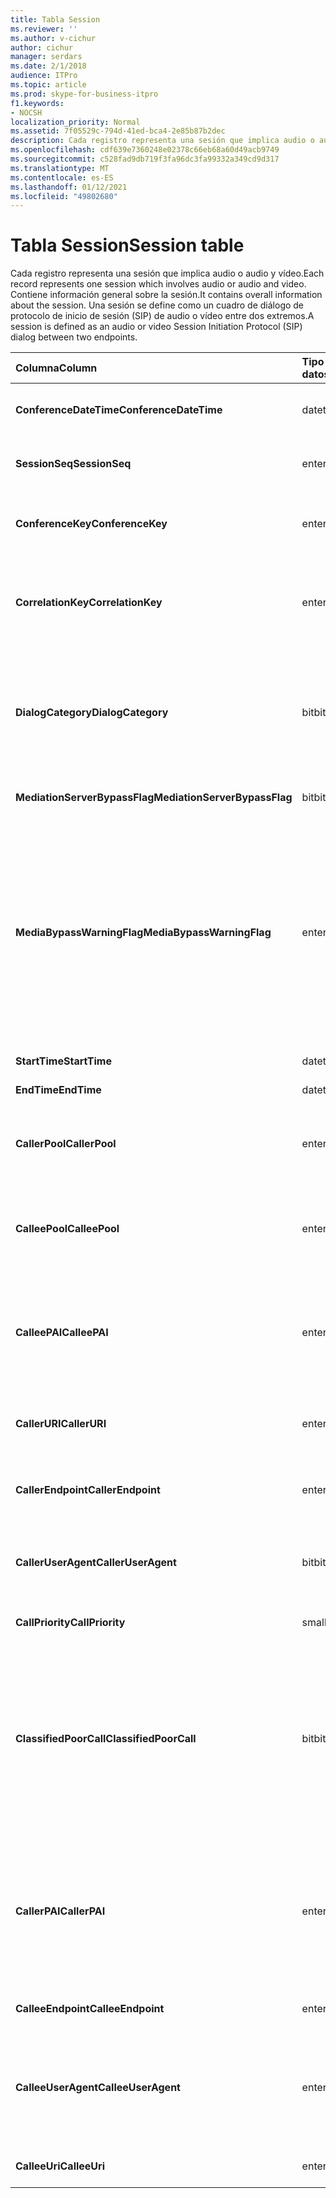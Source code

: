 ```yaml
---
title: Tabla Session
ms.reviewer: ''
ms.author: v-cichur
author: cichur
manager: serdars
ms.date: 2/1/2018
audience: ITPro
ms.topic: article
ms.prod: skype-for-business-itpro
f1.keywords:
- NOCSH
localization_priority: Normal
ms.assetid: 7f05529c-794d-41ed-bca4-2e85b87b2dec
description: Cada registro representa una sesión que implica audio o audio y vídeo. Contiene información general sobre la sesión. Una sesión se define como un cuadro de diálogo de protocolo de inicio de sesión (SIP) de audio o vídeo entre dos extremos.
ms.openlocfilehash: cdf639e7360248e02378c66eb68a60d49acb9749
ms.sourcegitcommit: c528fad9db719f3fa96dc3fa99332a349cd9d317
ms.translationtype: MT
ms.contentlocale: es-ES
ms.lasthandoff: 01/12/2021
ms.locfileid: "49802680"
---
```

# <a name="session-table"></a><span data-ttu-id="353ad-105">Tabla Session</span><span class="sxs-lookup"><span data-stu-id="353ad-105">Session table</span></span>
 
<span data-ttu-id="353ad-106">Cada registro representa una sesión que implica audio o audio y vídeo.</span><span class="sxs-lookup"><span data-stu-id="353ad-106">Each record represents one session which involves audio or audio and video.</span></span> <span data-ttu-id="353ad-107">Contiene información general sobre la sesión.</span><span class="sxs-lookup"><span data-stu-id="353ad-107">It contains overall information about the session.</span></span> <span data-ttu-id="353ad-108">Una sesión se define como un cuadro de diálogo de protocolo de inicio de sesión (SIP) de audio o vídeo entre dos extremos.</span><span class="sxs-lookup"><span data-stu-id="353ad-108">A session is defined as an audio or video Session Initiation Protocol (SIP) dialog between two endpoints.</span></span>
  
|<span data-ttu-id="353ad-109">**Columna**</span><span class="sxs-lookup"><span data-stu-id="353ad-109">**Column**</span></span>|<span data-ttu-id="353ad-110">**Tipo de datos**</span><span class="sxs-lookup"><span data-stu-id="353ad-110">**Data Type**</span></span>|<span data-ttu-id="353ad-111">**Clave/índice**</span><span class="sxs-lookup"><span data-stu-id="353ad-111">**Key/Index**</span></span>|<span data-ttu-id="353ad-112">**Detalles**</span><span class="sxs-lookup"><span data-stu-id="353ad-112">**Details**</span></span>|
|:-----|:-----|:-----|:-----|
|<span data-ttu-id="353ad-113">**ConferenceDateTime**</span><span class="sxs-lookup"><span data-stu-id="353ad-113">**ConferenceDateTime**</span></span> <br/> |<span data-ttu-id="353ad-114">datetime</span><span class="sxs-lookup"><span data-stu-id="353ad-114">datetime</span></span>  <br/> |<span data-ttu-id="353ad-115">Principal</span><span class="sxs-lookup"><span data-stu-id="353ad-115">Primary</span></span>  <br/> |<span data-ttu-id="353ad-116">A la que se hace referencia desde [la tabla Dialog](dialog.md).</span><span class="sxs-lookup"><span data-stu-id="353ad-116">Referenced from the [Dialog table](dialog.md).</span></span>  <br/> |
|<span data-ttu-id="353ad-117">**SessionSeq**</span><span class="sxs-lookup"><span data-stu-id="353ad-117">**SessionSeq**</span></span> <br/> |<span data-ttu-id="353ad-118">entero</span><span class="sxs-lookup"><span data-stu-id="353ad-118">int</span></span>  <br/> |<span data-ttu-id="353ad-119">Principal</span><span class="sxs-lookup"><span data-stu-id="353ad-119">Primary</span></span>  <br/> |<span data-ttu-id="353ad-120">A la que se hace referencia desde [la tabla Dialog](dialog.md).</span><span class="sxs-lookup"><span data-stu-id="353ad-120">Referenced from the [Dialog table](dialog.md).</span></span>  <br/> |
|<span data-ttu-id="353ad-121">**ConferenceKey**</span><span class="sxs-lookup"><span data-stu-id="353ad-121">**ConferenceKey**</span></span> <br/> |<span data-ttu-id="353ad-122">entero</span><span class="sxs-lookup"><span data-stu-id="353ad-122">int</span></span>  <br/> |<span data-ttu-id="353ad-123">Externo</span><span class="sxs-lookup"><span data-stu-id="353ad-123">Foreign</span></span>  <br/> |<span data-ttu-id="353ad-124">Clave de conferencia.</span><span class="sxs-lookup"><span data-stu-id="353ad-124">Conference key.</span></span> <span data-ttu-id="353ad-125">Se hace referencia a la [tabla Conferencia](conference.md).</span><span class="sxs-lookup"><span data-stu-id="353ad-125">Referenced from the [Conference table](conference.md).</span></span>  <br/> |
|<span data-ttu-id="353ad-126">**CorrelationKey**</span><span class="sxs-lookup"><span data-stu-id="353ad-126">**CorrelationKey**</span></span> <br/> |<span data-ttu-id="353ad-127">entero</span><span class="sxs-lookup"><span data-stu-id="353ad-127">int</span></span>  <br/> |<span data-ttu-id="353ad-128">Externo</span><span class="sxs-lookup"><span data-stu-id="353ad-128">Foreign</span></span>  <br/> |<span data-ttu-id="353ad-129">Clave de correlación.</span><span class="sxs-lookup"><span data-stu-id="353ad-129">Correlation key.</span></span> <span data-ttu-id="353ad-130">A la que se hace referencia [desde la tabla SessionCorrelation](sessioncorrelation.md).</span><span class="sxs-lookup"><span data-stu-id="353ad-130">Referenced from the [SessionCorrelation table](sessioncorrelation.md).</span></span>  <br/> |
|<span data-ttu-id="353ad-131">**DialogCategory**</span><span class="sxs-lookup"><span data-stu-id="353ad-131">**DialogCategory**</span></span> <br/> |<span data-ttu-id="353ad-132">bit</span><span class="sxs-lookup"><span data-stu-id="353ad-132">bit</span></span>  <br/> | <br/> |<span data-ttu-id="353ad-133">Categoría de cuadro de diálogo; 0 es la parte de Skype Empresarial Server al servidor de mediación; 1 es la parte de servidor de mediación a puerta de enlace RTC.</span><span class="sxs-lookup"><span data-stu-id="353ad-133">Dialog category; 0 is Skype for Business Server to Mediation Server leg; 1 is Mediation Server to PSTN gateway leg.</span></span>  <br/> |
|<span data-ttu-id="353ad-134">**MediationServerBypassFlag**</span><span class="sxs-lookup"><span data-stu-id="353ad-134">**MediationServerBypassFlag**</span></span> <br/> |<span data-ttu-id="353ad-135">bit</span><span class="sxs-lookup"><span data-stu-id="353ad-135">bit</span></span>  <br/> ||<span data-ttu-id="353ad-136">Marca que indica si la llamada se omitió o no.</span><span class="sxs-lookup"><span data-stu-id="353ad-136">Flag indicating if the call was bypassed or not.</span></span>  <br/> |
|<span data-ttu-id="353ad-137">**MediaBypassWarningFlag**</span><span class="sxs-lookup"><span data-stu-id="353ad-137">**MediaBypassWarningFlag**</span></span> <br/> |<span data-ttu-id="353ad-138">entero</span><span class="sxs-lookup"><span data-stu-id="353ad-138">int</span></span>  <br/> ||<span data-ttu-id="353ad-139">Este campo (si existe) indica por qué la llamada no se pasó, aun cuando los identificadores de omisión coincidían.</span><span class="sxs-lookup"><span data-stu-id="353ad-139">This field, if present, indicates why a call was not bypassed even if the bypass IDs matched.</span></span> <span data-ttu-id="353ad-140">Para Skype Empresarial Server, solo se define un valor.</span><span class="sxs-lookup"><span data-stu-id="353ad-140">For Skype for Business Server, only one value is defined.</span></span>  <br/> <span data-ttu-id="353ad-141">0x0001: identificador de desvío desconocido para el adaptador de red predeterminado.</span><span class="sxs-lookup"><span data-stu-id="353ad-141">0x0001 - Unknown bypass ID for Default network adapter.</span></span>  <br/> |
|<span data-ttu-id="353ad-142">**StartTime**</span><span class="sxs-lookup"><span data-stu-id="353ad-142">**StartTime**</span></span> <br/> |<span data-ttu-id="353ad-143">datetime</span><span class="sxs-lookup"><span data-stu-id="353ad-143">datetime</span></span>  <br/> | <br/> |<span data-ttu-id="353ad-144">Hora de inicio de la llamada.</span><span class="sxs-lookup"><span data-stu-id="353ad-144">Call start time.</span></span>  <br/> |
|<span data-ttu-id="353ad-145">**EndTime**</span><span class="sxs-lookup"><span data-stu-id="353ad-145">**EndTime**</span></span> <br/> |<span data-ttu-id="353ad-146">datetime</span><span class="sxs-lookup"><span data-stu-id="353ad-146">datetime</span></span>  <br/> | <br/> |<span data-ttu-id="353ad-147">Hora de finalización de la llamada.</span><span class="sxs-lookup"><span data-stu-id="353ad-147">Call end time.</span></span>  <br/> |
|<span data-ttu-id="353ad-148">**CallerPool**</span><span class="sxs-lookup"><span data-stu-id="353ad-148">**CallerPool**</span></span> <br/> |<span data-ttu-id="353ad-149">entero</span><span class="sxs-lookup"><span data-stu-id="353ad-149">int</span></span>  <br/> |<span data-ttu-id="353ad-150">Externo</span><span class="sxs-lookup"><span data-stu-id="353ad-150">Foreign</span></span>  <br/> |<span data-ttu-id="353ad-151">El grupo del autor de la llamada.</span><span class="sxs-lookup"><span data-stu-id="353ad-151">The pool of the caller.</span></span> <span data-ttu-id="353ad-152">Se hace referencia desde la [tabla Grupo de servidores](pool.md).</span><span class="sxs-lookup"><span data-stu-id="353ad-152">Referenced from the [Pool table](pool.md).</span></span>  <br/> |
|<span data-ttu-id="353ad-153">**CalleePool**</span><span class="sxs-lookup"><span data-stu-id="353ad-153">**CalleePool**</span></span> <br/> |<span data-ttu-id="353ad-154">entero</span><span class="sxs-lookup"><span data-stu-id="353ad-154">int</span></span>  <br/> |<span data-ttu-id="353ad-155">Externo</span><span class="sxs-lookup"><span data-stu-id="353ad-155">Foreign</span></span>  <br/> |<span data-ttu-id="353ad-156">El grupo de servidores del receptor de llamadas.</span><span class="sxs-lookup"><span data-stu-id="353ad-156">The pool of the call receiver.</span></span> <span data-ttu-id="353ad-157">Se hace referencia desde la [tabla Grupo de servidores](pool.md).</span><span class="sxs-lookup"><span data-stu-id="353ad-157">Referenced from the [Pool table](pool.md).</span></span>  <br/> |
|<span data-ttu-id="353ad-158">**CalleePAI**</span><span class="sxs-lookup"><span data-stu-id="353ad-158">**CalleePAI**</span></span> <br/> |<span data-ttu-id="353ad-159">entero</span><span class="sxs-lookup"><span data-stu-id="353ad-159">int</span></span>  <br/> |<span data-ttu-id="353ad-160">Externo</span><span class="sxs-lookup"><span data-stu-id="353ad-160">Foreign</span></span>  <br/> |<span data-ttu-id="353ad-161">URI de SIP en la identidad p-asserted de SIP (PAI) del extremo de recepción.</span><span class="sxs-lookup"><span data-stu-id="353ad-161">SIP URI in the SIP p-asserted identity (PAI) of the receiving endpoint.</span></span> <span data-ttu-id="353ad-162">A la que se hace referencia desde [la tabla Usuario](user-0.md).</span><span class="sxs-lookup"><span data-stu-id="353ad-162">Referenced from the [User table](user-0.md).</span></span>  <br/> |
|<span data-ttu-id="353ad-163">**CallerURI**</span><span class="sxs-lookup"><span data-stu-id="353ad-163">**CallerURI**</span></span> <br/> |<span data-ttu-id="353ad-164">entero</span><span class="sxs-lookup"><span data-stu-id="353ad-164">int</span></span>  <br/> |<span data-ttu-id="353ad-165">Externo</span><span class="sxs-lookup"><span data-stu-id="353ad-165">Foreign</span></span>  <br/> |<span data-ttu-id="353ad-166">URI del autor de la llamada.</span><span class="sxs-lookup"><span data-stu-id="353ad-166">Caller's URI.</span></span> <span data-ttu-id="353ad-167">A la que se hace referencia desde [la tabla Usuario](user-0.md).</span><span class="sxs-lookup"><span data-stu-id="353ad-167">Referenced from the [User table](user-0.md).</span></span>  <br/> |
|<span data-ttu-id="353ad-168">**CallerEndpoint**</span><span class="sxs-lookup"><span data-stu-id="353ad-168">**CallerEndpoint**</span></span> <br/> |<span data-ttu-id="353ad-169">entero</span><span class="sxs-lookup"><span data-stu-id="353ad-169">int</span></span>  <br/> |<span data-ttu-id="353ad-170">Externo</span><span class="sxs-lookup"><span data-stu-id="353ad-170">Foreign</span></span>  <br/> |<span data-ttu-id="353ad-171">Extremo del autor de la llamada.</span><span class="sxs-lookup"><span data-stu-id="353ad-171">Caller's endpoint.</span></span> <span data-ttu-id="353ad-172">Se hace referencia desde la [tabla Endpoint](endpoint.md).</span><span class="sxs-lookup"><span data-stu-id="353ad-172">Referenced from the [Endpoint table](endpoint.md).</span></span>  <br/> |
|<span data-ttu-id="353ad-173">**CallerUserAgent**</span><span class="sxs-lookup"><span data-stu-id="353ad-173">**CallerUserAgent**</span></span> <br/> |<span data-ttu-id="353ad-174">bit</span><span class="sxs-lookup"><span data-stu-id="353ad-174">bit</span></span>  <br/> |<span data-ttu-id="353ad-175">Externo</span><span class="sxs-lookup"><span data-stu-id="353ad-175">Foreign</span></span>  <br/> |<span data-ttu-id="353ad-176">Agente de usuario del autor de la llamada.</span><span class="sxs-lookup"><span data-stu-id="353ad-176">Caller's user agent.</span></span> <span data-ttu-id="353ad-177">A la que se hace referencia desde [la tabla UserAgent](useragent.md).</span><span class="sxs-lookup"><span data-stu-id="353ad-177">Referenced from the [UserAgent table](useragent.md).</span></span>  <br/> |
|<span data-ttu-id="353ad-178">**CallPriority**</span><span class="sxs-lookup"><span data-stu-id="353ad-178">**CallPriority**</span></span> <br/> |<span data-ttu-id="353ad-179">smallint</span><span class="sxs-lookup"><span data-stu-id="353ad-179">smallint</span></span>  <br/> ||<span data-ttu-id="353ad-180">La prioridad de esta llamada.</span><span class="sxs-lookup"><span data-stu-id="353ad-180">The priority of this call.</span></span>  <br/> |
|<span data-ttu-id="353ad-181">**ClassifiedPoorCall**</span><span class="sxs-lookup"><span data-stu-id="353ad-181">**ClassifiedPoorCall**</span></span> <br/> |<span data-ttu-id="353ad-182">bit</span><span class="sxs-lookup"><span data-stu-id="353ad-182">bit</span></span>  <br/> ||<span data-ttu-id="353ad-183">Esta columna está en desuso y no se usa en Skype Empresarial Server.</span><span class="sxs-lookup"><span data-stu-id="353ad-183">This column has been deprecated and is not used in Skype for Business Server.</span></span> <span data-ttu-id="353ad-184">En su lugar, esta información se notifica en una base de línea por medio.</span><span class="sxs-lookup"><span data-stu-id="353ad-184">Instead, this information is reported on a per-media line bases.</span></span> <span data-ttu-id="353ad-185">Consulta la tabla [MediaLine para](medialine-0.md) obtener más información.</span><span class="sxs-lookup"><span data-stu-id="353ad-185">Refer to the [MediaLine table](medialine-0.md) for more information.</span></span> <br/> |
|<span data-ttu-id="353ad-186">**CallerPAI**</span><span class="sxs-lookup"><span data-stu-id="353ad-186">**CallerPAI**</span></span> <br/> |<span data-ttu-id="353ad-187">entero</span><span class="sxs-lookup"><span data-stu-id="353ad-187">int</span></span>  <br/> |<span data-ttu-id="353ad-188">Externo</span><span class="sxs-lookup"><span data-stu-id="353ad-188">Foreign</span></span>  <br/> |<span data-ttu-id="353ad-189">P-Asserted-Identity del usuario que ha realizado la llamada.</span><span class="sxs-lookup"><span data-stu-id="353ad-189">P-Asserted-Identity of the user who placed the call.</span></span> <span data-ttu-id="353ad-190">P-Asserted-Identity (PAI) se usa para transmitir la verdadera identidad del usuario que ha realizado la llamada.</span><span class="sxs-lookup"><span data-stu-id="353ad-190">The P-Asserted-Identity (PAI) is used to convey the true identity of the user who placed the call.</span></span>  <br/> |
|<span data-ttu-id="353ad-191">**CalleeEndpoint**</span><span class="sxs-lookup"><span data-stu-id="353ad-191">**CalleeEndpoint**</span></span> <br/> |<span data-ttu-id="353ad-192">entero</span><span class="sxs-lookup"><span data-stu-id="353ad-192">int</span></span>  <br/> |<span data-ttu-id="353ad-193">Externo</span><span class="sxs-lookup"><span data-stu-id="353ad-193">Foreign</span></span>  <br/> |<span data-ttu-id="353ad-194">Extremo que recibió la llamada.</span><span class="sxs-lookup"><span data-stu-id="353ad-194">Endpoint that received the call.</span></span>  <br/> |
|<span data-ttu-id="353ad-195">**CalleeUserAgent**</span><span class="sxs-lookup"><span data-stu-id="353ad-195">**CalleeUserAgent**</span></span> <br/> |<span data-ttu-id="353ad-196">entero</span><span class="sxs-lookup"><span data-stu-id="353ad-196">int</span></span>  <br/> |<span data-ttu-id="353ad-197">Externo</span><span class="sxs-lookup"><span data-stu-id="353ad-197">Foreign</span></span>  <br/> |<span data-ttu-id="353ad-198">Agente de usuario empleado por el usuario que recibió la llamada.</span><span class="sxs-lookup"><span data-stu-id="353ad-198">User agent employed by the user who received the call.</span></span> <span data-ttu-id="353ad-199">Los agentes de usuario representan el dispositivo de extremo de cliente.</span><span class="sxs-lookup"><span data-stu-id="353ad-199">User agents represent the client endpoint device.</span></span>  <br/> |
|<span data-ttu-id="353ad-200">**CalleeUri**</span><span class="sxs-lookup"><span data-stu-id="353ad-200">**CalleeUri**</span></span> <br/> |<span data-ttu-id="353ad-201">entero</span><span class="sxs-lookup"><span data-stu-id="353ad-201">int</span></span>  <br/> |<span data-ttu-id="353ad-202">Externo</span><span class="sxs-lookup"><span data-stu-id="353ad-202">Foreign</span></span>  <br/> |<span data-ttu-id="353ad-203">URI de SIP del usuario que recibió la llamada.</span><span class="sxs-lookup"><span data-stu-id="353ad-203">SIP URI of the user who received the call.</span></span>  <br/> |
   

